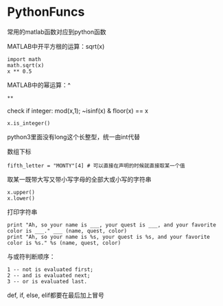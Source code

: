 # PythonFuncs
常用的matlab函数对应到python函数

MATLAB中开平方根的运算：sqrt(x)

	import math
	math.sqrt(x)
	x ** 0.5

MATLAB中的幂运算：^

	**

check if integer: mod(x,1); ~isinf(x) & floor(x) == x

	x.is_integer()
	
python3里面没有long这个长整型，统一由int代替

数组下标
	
	fifth_letter = "MONTY"[4] # 可以直接在声明的时候就直接取某一个值
	
取某一既带大写又带小写字母的全部大或小写的字符串

	x.upper()
	x.lower()

打印字符串

	print "Ah, so your name is ___, your quest is ___, and your favorite color is ___." ___ (name, quest, color)
	print "Ah, so your name is %s, your quest is %s, and your favorite color is %s." %s (name, quest, color)
	
与或符判断顺序：

	1 -- not is evaluated first;
	2 -- and is evaluated next;
	3 -- or is evaluated last.

def, if, else, elif都要在最后加上冒号
